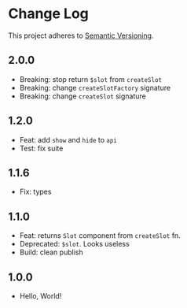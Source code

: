 # Change Log

This project adheres to [Semantic Versioning](http://semver.org/).

## 2.0.0

- Breaking: stop return `$slot` from `createSlot`
- Breaking: change `createSlotFactory` signature
- Breaking: change `createSlot` signature

## 1.2.0

- Feat: add `show` and `hide` to `api`
- Test: fix suite

## 1.1.6

- Fix: types

## 1.1.0

- Feat: returns `Slot` component from `createSlot` fn.
- Deprecated: `$slot`. Looks useless
- Build: clean publish

## 1.0.0

- Hello, World!

